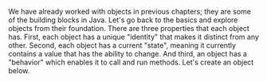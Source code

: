 We have already worked with objects in previous chapters; they are some of the building blocks in Java. Let's go back to the basics and explore objects from their foundation. There are three properties that each object has. First, each object has a unique "identity" that makes it distinct from any other. Second, each object has a current "state", meaning it currently contains a value that has the ability to change. And third, an object has a "behavior" which enables it to call and run methods. Let's create an object below.

